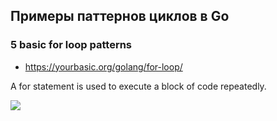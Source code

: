 ## Примеры паттернов циклов в Gо

### 5 basic for loop patterns

* https://yourbasic.org/golang/for-loop/


A for statement is used to execute a block of code repeatedly.

<img src="https://yourbasic.org/golang/hula-hoop.jpg">

